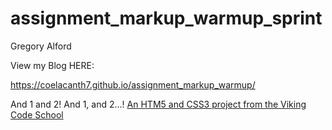 assignment_markup_warmup_sprint
===============================

Gregory Alford

View my Blog HERE:

https://coelacanth7.github.io/assignment_markup_warmup/

And 1 and 2!  And 1, and 2...!
[An HTM5 and CSS3 project from the Viking Code School](http://www.vikingcodeschool.com)
